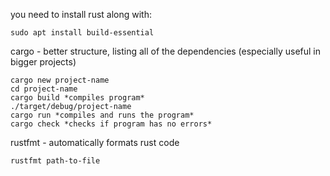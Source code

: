 you need to install rust along with:  
```
sudo apt install build-essential  
```
cargo - better structure, listing all of the dependencies (especially useful in bigger projects)  
```
cargo new project-name
cd project-name
cargo build *compiles program*
./target/debug/project-name
cargo run *compiles and runs the program*
cargo check *checks if program has no errors*
```
rustfmt - automatically formats rust code  
```
rustfmt path-to-file
```

